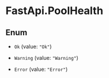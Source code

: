 # FastApi.PoolHealth

## Enum


* `Ok` (value: `"Ok"`)

* `Warning` (value: `"Warning"`)

* `Error` (value: `"Error"`)


